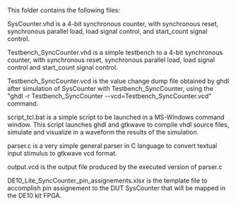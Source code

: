 This folder contains the following files:

SysCounter.vhd is a 4-bit synchronous counter, with synchronous reset, synchronous parallel load, load signal control, and start_count signal control.

Testbench_SyncCounter.vhd is a simple testbench to a 4-bit synchronous counter, with synchronous reset, synchronous parallel load, load signal control
and start_count signal control.

Testbench_SyncCounter.vcd is the value change dump file obtained by ghdl after simulation of SysCounter with Testbench_SyncCounter, using the "ghdl -r Testbench_SyncCounter --vcd=Testbench_SyncCounter.vcd" command.

script_tcl.bat is a simple script to be launched in a MS-Windows command window. This script launches ghdl and gtkwave to compile vhdl source files, simulate and visualize in a waveform the results of the simulation.

parser.c is a very simple general parser in C language to convert textual input stimulus to gtkwave vcd format.

output.vcd is the output file produced by the executed version of parser.c

DE10_Lite_SyncCounter_pin_assignements.xlsx is the template file to accomplish pin assignement to the DUT SysCounter that will be mapped in the DE10 kit FPGA. 